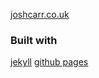 [joshcarr.co.uk](joshcarr.co.uk) 

### Built with
[jekyll](https://jekyllrb.com/) 
[github pages](https://pages.github.com/) 
